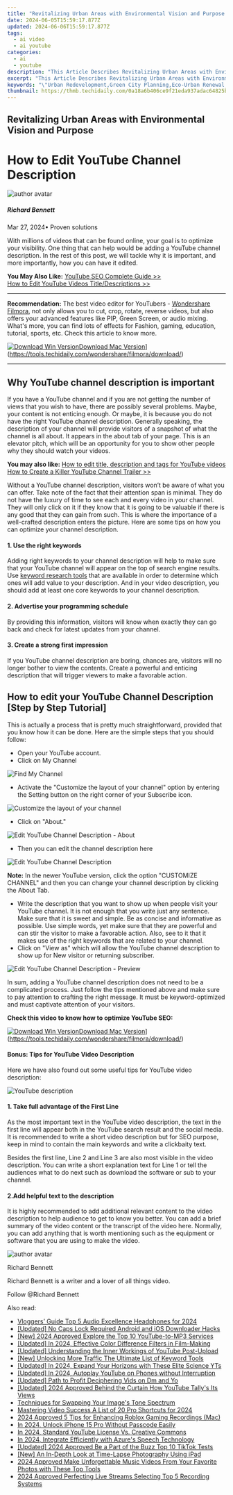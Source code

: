 ```yaml
---
title: "Revitalizing Urban Areas with Environmental Vision and Purpose for 2024"
date: 2024-06-05T15:59:17.877Z
updated: 2024-06-06T15:59:17.877Z
tags:
  - ai video
  - ai youtube
categories:
  - ai
  - youtube
description: "This Article Describes Revitalizing Urban Areas with Environmental Vision and Purpose for 2024"
excerpt: "This Article Describes Revitalizing Urban Areas with Environmental Vision and Purpose for 2024"
keywords: "\"Urban Redevelopment,Green City Planning,Eco-Urban Renewal,Sustainable Cities,Visionary Urbanism,Purposeful Revitalization,Ecourban Strategy\""
thumbnail: https://thmb.techidaily.com/0a18a6b406ce9f21eda937adac64825b459ee3a87d13a642256000f5335eb2cc.jpg
---
```


## Revitalizing Urban Areas with Environmental Vision and Purpose

# How to Edit YouTube Channel Description

![author avatar](https://images.wondershare.com/filmora/article-images/richard-bennett.jpg)

##### Richard Bennett

 Mar 27, 2024• Proven solutions

 With millions of videos that can be found online, your goal is to optimize your visibility. One thing that can help would be adding a YouTube channel description. In the rest of this post, we will tackle why it is important, and more importantly, how you can have it edited.

**You May Also Like:** [YouTube SEO Complete Guide >>](https://tools.techidaily.com/wondershare/filmora/download/)  
[How to Edit YouTube Videos Title/Descriptions >>](https://tools.techidaily.com/wondershare/filmora/download/)

---

**Recommendation:** The best video editor for YouTubers - [Wondershare Filmora](https://tools.techidaily.com/wondershare/filmora/download/), not only allows you to cut, crop, rotate, reverse videos, but also offers your advanced features like PIP, Green Screen, or audio mixing. What's more, you can find lots of effects for Fashion, gaming, education, tutorial, sports, etc. Check this article to know more.

[![Download Win Version](https://images.wondershare.com/filmora/guide/download-btn-win.jpg)](https://tools.techidaily.com/wondershare/filmora/download/)[Download Mac Version](https://images.wondershare.com/filmora/guide/download-btn-mac.jpg)](https://tools.techidaily.com/wondershare/filmora/download/)

---

## Why YouTube channel description is important

 If you have a YouTube channel and if you are not getting the number of views that you wish to have, there are possibly several problems. Maybe, your content is not enticing enough. Or maybe, it is because you do not have the right YouTube channel description. Generally speaking, the description of your channel will provide visitors of a snapshot of what the channel is all about. It appears in the about tab of your page. This is an elevator pitch, which will be an opportunity for you to show other people why they should watch your videos.

**You may also like:**
[How to edit title, description and tags for YouTube videos](https://tools.techidaily.com/wondershare/filmora/download/)
[How to Create a Killer YouTube Channel Trailer >>](https://tools.techidaily.com/wondershare/filmora/download/)

 Without a YouTube channel description, visitors won’t be aware of what you can offer. Take note of the fact that their attention span is minimal. They do not have the luxury of time to see each and every video in your channel. They will only click on it if they know that it is going to be valuable if there is any good that they can gain from such. This is where the importance of a well-crafted description enters the picture. Here are some tips on how you can optimize your channel description.

#### 1. Use the right keywords

 Adding right keywords to your channel description will help to make sure that your YouTube channel will appear on the top of search engine results. Use [keyword research tools](https://tools.techidaily.com/wondershare/filmora/download/) that are available in order to determine which ones will add value to your description. And in your video description, you should add at least one core keywords to your channel description.

#### 2. Advertise your programming schedule

 By providing this information, visitors will know when exactly they can go back and check for latest updates from your channel.

#### 3. Create a strong first impression

 If you YouTube channel description are boring, chances are, visitors will no longer bother to view the contents. Create a powerful and enticing description that will trigger viewers to make a favorable action.

## How to edit your YouTube Channel Description \[Step by Step Tutorial\]

 This is actually a process that is pretty much straightforward, provided that you know how it can be done. Here are the simple steps that you should follow:

* Open your YouTube account.
* Click on My Channel

![Find My Channel ](https://images.wondershare.com/filmora/article-images/edit-youtube-channel-desc-1.jpg)

* Activate the "Customize the layout of your channel" option by entering the Setting button on the right corner of your Subscribe icon.

![Customize the layout of your channel](https://images.wondershare.com/filmora/article-images/edit-youtube-channel-desc-2.jpg)

* Click on "About."

![Edit YouTube Channel Description - About ](https://images.wondershare.com/filmora/article-images/edit-youtube-channel-desc-3.jpg)

* Then you can edit the channel description here

![Edit YouTube Channel Description ](https://images.wondershare.com/filmora/article-images/edit-youtube-channel-desc-4.jpg)

**Note:** In the newer YouTube version, click the option "CUSTOMIZE CHANNEL" and then you can change your channel description by clicking the About Tab.

* Write the description that you want to show up when people visit your YouTube channel. It is not enough that you write just any sentence. Make sure that it is sweet and simple. Be as concise and informative as possible. Use simple words, yet make sure that they are powerful and can stir the visitor to make a favorable action. Also, see to it that it makes use of the right keywords that are related to your channel.
* Click on "View as" which will allow the YouTube channel description to show up for New visitor or returning subscriber.

![Edit YouTube Channel Description - Preview](https://images.wondershare.com/filmora/article-images/edit-youtube-channel-desc-5.jpg)

 In sum, adding a YouTube channel description does not need to be a complicated process. Just follow the tips mentioned above and make sure to pay attention to crafting the right message. It must be keyword-optimized and must captivate attention of your visitors.

 **Check this video to know how to optimize YouTube SEO:**

[![Download Win Version](https://images.wondershare.com/filmora/guide/download-btn-win.jpg)](https://tools.techidaily.com/wondershare/filmora/download/)[Download Mac Version](https://images.wondershare.com/filmora/guide/download-btn-mac.jpg)](https://tools.techidaily.com/wondershare/filmora/download/)

#### Bonus: Tips for YouTube Video Description

 Here we have also found out some useful tips for YouTube video description:

![YouTube description ](https://images.wondershare.com/filmora/article-images/youtube-description.jpg)

#### 1. Take full advantage of the First Line

 As the most important text in the YouTube video description, the text in the first line will appear both in the YouTube search result and the social media. It is recommended to write a short video description but for SEO purpose, keep in mind to contain the main keywords and write a clickbaity text.

 Besides the first line, Line 2 and Line 3 are also most visible in the video description. You can write a short explanation text for Line 1 or tell the audiences what to do next such as download the software or sub to your channel.

#### 2.Add helpful text to the description

 It is highly recommended to add additional relevant content to the video description to help audience to get to know you better. You can add a brief summary of the video content or the transcript of the video here. Normally, you can add anything that is worth mentioning such as the equipment or software that you are using to make the video.

![author avatar](https://images.wondershare.com/filmora/article-images/richard-bennett.jpg)

Richard Bennett

Richard Bennett is a writer and a lover of all things video.

Follow @Richard Bennett

<span class="atpl-alsoreadstyle">Also read:</span>
<div><ul>
<li><a href="https://facebook-video-share.techidaily.com/vloggers-guide-top-5-audio-excellence-headphones-for-2024/"><u>Vloggers’ Guide  Top 5 Audio Excellence Headphones for 2024</u></a></li>
<li><a href="https://facebook-video-share.techidaily.com/updated-no-caps-lock-required-android-and-ios-downloader-hacks/"><u>[Updated] No Caps Lock Required  Android and iOS Downloader Hacks</u></a></li>
<li><a href="https://facebook-video-share.techidaily.com/new-2024-approved-explore-the-top-10-youtube-to-mp3-services/"><u>[New] 2024 Approved  Explore the Top 10 YouTube-to-MP3 Services</u></a></li>
<li><a href="https://facebook-video-share.techidaily.com/updated-in-2024-effective-color-difference-filters-in-film-making/"><u>[Updated] In 2024, Effective Color Difference Filters in Film-Making</u></a></li>
<li><a href="https://facebook-video-share.techidaily.com/updated-understanding-the-inner-workings-of-youtube-post-upload/"><u>[Updated] Understanding the Inner Workings of YouTube Post-Upload</u></a></li>
<li><a href="https://facebook-video-share.techidaily.com/new-unlocking-more-traffic-the-ultimate-list-of-keyword-tools/"><u>[New] Unlocking More Traffic  The Ultimate List of Keyword Tools</u></a></li>
<li><a href="https://facebook-video-share.techidaily.com/updated-in-2024-expand-your-horizons-with-these-elite-science-yts/"><u>[Updated] In 2024, Expand Your Horizons with These Elite Science YTs</u></a></li>
<li><a href="https://facebook-video-share.techidaily.com/updated-in-2024-autoplay-youtube-on-phones-without-interruption/"><u>[Updated] In 2024, Autoplay YouTube on Phones without Interruption</u></a></li>
<li><a href="https://facebook-video-share.techidaily.com/updated-path-to-profit-deciphering-vids-on-dm-and-yo/"><u>[Updated] Path to Profit  Deciphering Vids on Dm and Yo</u></a></li>
<li><a href="https://facebook-video-share.techidaily.com/updated-2024-approved-behind-the-curtain-how-youtube-tallys-its-views/"><u>[Updated] 2024 Approved  Behind the Curtain  How YouTube Tally's Its Views</u></a></li>
<li><a href="https://extra-tips.techidaily.com/techniques-for-swapping-your-images-tone-spectrum/"><u>Techniques for Swapping Your Image's Tone Spectrum</u></a></li>
<li><a href="https://youtube-stream.techidaily.com/mastering-video-success-a-list-of-20-pro-shortcuts-for-2024/"><u>Mastering Video Success  A List of 20 Pro Shortcuts for 2024</u></a></li>
<li><a href="https://screen-capture.techidaily.com/2024-approved-5-tips-for-enhancing-roblox-gaming-recordings-mac/"><u>2024 Approved  5 Tips for Enhancing Roblox Gaming Recordings (Mac)</u></a></li>
<li><a href="https://ios-unlock.techidaily.com/in-2024-unlock-iphone-15-pro-without-passcode-easily-by-drfone-ios/"><u>In 2024, Unlock iPhone 15 Pro Without Passcode Easily</u></a></li>
<li><a href="https://youtube-help.techidaily.com/in-2024-standard-youtube-license-vs-creative-commons/"><u>In 2024, Standard YouTube License Vs. Creative Commons</u></a></li>
<li><a href="https://extra-guidance.techidaily.com/in-2024-integrate-efficiently-with-azures-speech-technology/"><u>In 2024, Integrate Efficiently with Azure's Speech Technology</u></a></li>
<li><a href="https://tiktok-video-recordings.techidaily.com/updated-2024-approved-be-a-part-of-the-buzz-top-10-tiktok-tests/"><u>[Updated] 2024 Approved  Be a Part of the Buzz  Top 10 TikTok Tests</u></a></li>
<li><a href="https://screen-recording.techidaily.com/new-an-in-depth-look-at-time-lapse-photography-using-ipad/"><u>[New] An In-Depth Look at Time-Lapse Photography Using iPad</u></a></li>
<li><a href="https://video-content-creator.techidaily.com/2024-approved-make-unforgettable-music-videos-from-your-favorite-photos-with-these-top-tools/"><u>2024 Approved Make Unforgettable Music Videos From Your Favorite Photos with These Top Tools</u></a></li>
<li><a href="https://visual-screen-recording.techidaily.com/2024-approved-perfecting-live-streams-selecting-top-5-recording-systems/"><u>2024 Approved  Perfecting Live Streams  Selecting Top 5 Recording Systems</u></a></li>
</ul></div>

<ins class="adsbygoogle"
      style="display:block"
      data-ad-client="ca-pub-7571918770474297"
      data-ad-slot="8358498916"
      data-ad-format="auto"
      data-full-width-responsive="true"></ins>